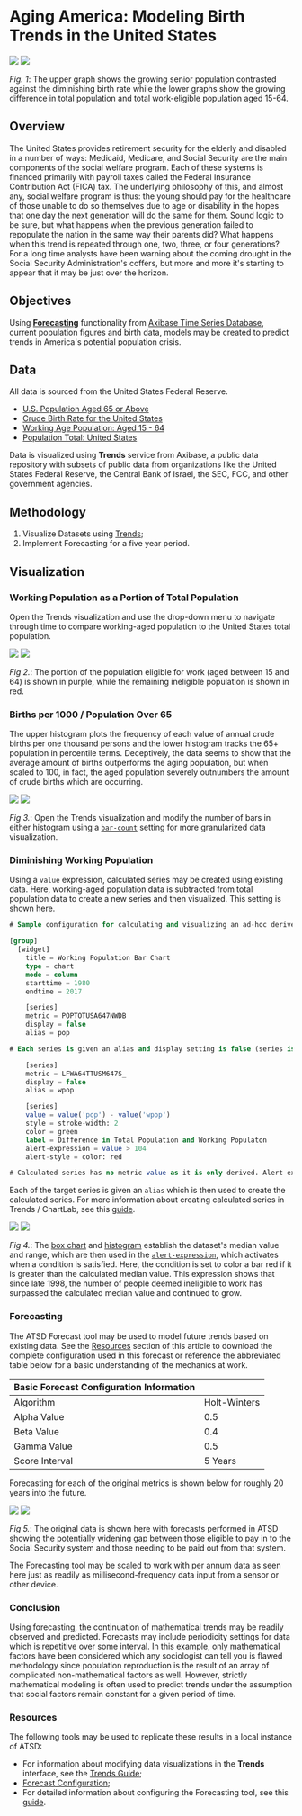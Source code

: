 # Aging America: Modeling Birth Trends in the United States

![](./images/aging-america-title.png)
[![](./images/button-new.png)](https://trends.axibase.com/9703ea57#fullscreen)

*Fig. 1*: The upper graph shows the growing senior population contrasted against the diminishing birth rate while the lower graphs show the growing difference in total population and total work-eligible population aged 15-64.

## Overview

The United States provides retirement security for the elderly and disabled in a number of ways: Medicaid, Medicare, and Social Security are the main components of the social welfare program. Each of these systems is financed primarily with payroll taxes called the Federal Insurance Contribution Act (FICA) tax. The underlying philosophy of this, and almost any, social welfare program is thus: the young should pay for the healthcare of those unable to do so themselves due to age or disability in the hopes that one day the next generation will do the same for them. Sound logic to be sure, but what happens when the previous generation failed to repopulate the nation in the same way their parents did? What happens when this trend is repeated through one, two, three, or four generations? For a long time analysts have been warning about the coming drought in the Social Security Administration's coffers, but more and more it's starting to appear that it may be just over the horizon.

## Objectives

Using [**Forecasting**](https://axibase.com/docs/atsd/forecasting/) functionality from [Axibase Time Series Database](https://axibase.com/docs/atsd/), current population figures and birth data, models may be created to predict trends in America's potential population crisis.

## Data

All data is sourced from the United States Federal Reserve.

* [U.S. Population Aged 65 or Above](https://fred.stlouisfed.org/series/SPPOP65UPTOZSUSA)
* [Crude Birth Rate for the United States](https://fred.stlouisfed.org/series/SPDYNCBRTINUSA)
* [Working Age Population: Aged 15 - 64](https://fred.stlouisfed.org/series/LFWA64TTUSM647S)
* [Population Total: United States](https://fred.stlouisfed.org/series/POPTOTUSA647NWDB)

Data is visualized using **Trends** service from Axibase, a public data repository with subsets of public data from organizations like the United States Federal Reserve, the Central Bank of Israel, the SEC, FCC, and other government agencies.

## Methodology

1. Visualize Datasets using [Trends](https://trends.axibase.com/);
2. Implement Forecasting for a five year period.

## Visualization

### Working Population as a Portion of Total Population

Open the Trends visualization and use the drop-down menu to navigate through time to compare working-aged population to the United States total population.

![](./images/working-population.png)
[![](./images/button-new.png)](https://trends.axibase.com/2228bbde#fullscreen)

*Fig 2.*: The portion of the population eligible for work (aged between 15 and 64) is shown in purple, while the remaining ineligible population is shown in red.

### Births per 1000 / Population Over 65

The upper histogram plots the frequency of each value of annual crude births per one thousand persons and the lower histogram tracks the 65+ population in percentile terms. Deceptively, the data seems to show that the average amount of births outperforms the aging population, but when scaled to 100, in fact, the aged population severely outnumbers the amount of crude births which are occurring.

![](./images/population-histogram.png)
[![](./images/button-new.png)](https://trends.axibase.com/df87fe0c#fullscreen)

*Fig 3.*: Open the Trends visualization and modify the number of bars in either histogram using a [`bar-count`](https://axibase.com/products/axibase-time-series-database/visualization/widgets/histogram-chart/#tab-id-1) setting for more granularized data visualization.

### Diminishing Working Population

Using a `value` expression, calculated series may be created using existing data. Here, working-aged population data is subtracted from total population data to create a new series and then visualized. This setting is shown here.

```sql
# Sample configuration for calculating and visualizing an ad-hoc derived series.

[group]
  [widget]
    title = Working Population Bar Chart
    type = chart
    mode = column
    starttime = 1980
    endtime = 2017

    [series]
    metric = POPTOTUSA647NWDB
    display = false
    alias = pop

# Each series is given an alias and display setting is false (series is only used for calulation).

    [series]
    metric = LFWA64TTUSM647S_
    display = false
    alias = wpop

    [series]
    value = value('pop') - value('wpop')
    style = stroke-width: 2
    color = green
    label = Difference in Total Population and Working Populaton
    alert-expression = value > 104
    alert-style = color: red

# Calculated series has no metric value as it is only derived. Alert expression is entered based on information provided by box graph
```

Each of the target series is given an `alias` which is then used to create the calculated series. For more information about creating calculated series in Trends / ChartLab, see this [guide](../../../how-to/database/calculated-values/README.md).

![](./images/working-population-charts.png)
[![](./images/button-new.png)](https://trends.axibase.com/68f93899#fullscreen)

*Fig 4.*: The [box chart](https://axibase.com/products/axibase-time-series-database/visualization/widgets/box-chart-widget/) and [histogram](https://axibase.com/products/axibase-time-series-database/visualization/widgets/histogram-chart/) establish the dataset's median value and range, which are then used in the [`alert-expression`](https://axibase.com/products/axibase-time-series-database/visualization/widgets/time-chart/#tab-id-14), which activates when a condition is satisfied. Here, the condition is set to color a bar red if it is greater than the calculated median value. This expression shows that since late 1998, the number of people deemed ineligible to work has surpassed the calculated median value and continued to grow.

### Forecasting

The ATSD Forecast tool may be used to model future trends based on existing data. See the [Resources](#resources) section of this article to download the complete configuration used in this forecast or reference the abbreviated table below for a basic understanding of the mechanics at work.

|Basic Forecast Configuration Information| |
|--|--|
|Algorithm | Holt-Winters |
|Alpha Value| 0.5|
|Beta Value|0.4|
|Gamma Value|0.5|
|Score Interval|5 Years|

Forecasting for each of the original metrics is shown below for roughly 20 years into the future.

![](./images/forecast_data.png)
[![](./images/button-new.png)](https://trends.axibase.com/a2967bc9#fullscreen)

*Fig 5.*: The original data is shown here with forecasts performed in ATSD showing the potentially widening gap between those eligible to pay in to the Social Security system and those needing to be paid out from that system.

The Forecasting tool may be scaled to work with per annum data as seen here just as readily as millisecond-frequency data input from a sensor or other device.

### Conclusion

Using forecasting, the continuation of mathematical trends may be readily observed and predicted. Forecasts may include periodicity settings for data which is repetitive over some interval. In this example, only mathematical factors have been considered which any sociologist can tell you is flawed methodology since population reproduction is the result of an array of complicated non-mathematical factors as well. However, strictly mathematical modeling is often used to predict trends under the assumption that social factors remain constant for a given period of time.

### Resources

The following tools may be used to replicate these results in a local instance of ATSD:

* For information about modifying data visualizations in the **Trends** interface, see the [Trends Guide](../../../how-to/shared/trends.md);
* [Forecast Configuration](resources/forecast-settings.xml);
* For detailed information about configuring the Forecasting tool, see this [guide](../../../how-to/shared/import-forecast.md).